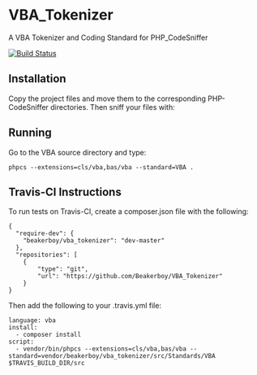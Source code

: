 # VBA_Tokenizer
A VBA Tokenizer and Coding Standard for PHP_CodeSniffer

[![Build Status](https://travis-ci.org/Beakerboy/VBA_Tokenizer.svg?branch=master)](https://travis-ci.org/Beakerboy/VBA_Tokenizer)

## Installation
Copy the project files and move them to the corresponding PHP-CodeSniffer directories. Then sniff your files with:

## Running
Go to the VBA source directory and type:

    phpcs --extensions=cls/vba,bas/vba --standard=VBA .

## Travis-CI Instructions
To run tests on Travis-CI, create a composer.json file with the following:

    {
      "require-dev": {
        "beakerboy/vba_tokenizer": "dev-master"
      },
      "repositories": [
        {
            "type": "git",
            "url": "https://github.com/Beakerboy/VBA_Tokenizer"
        }
    }

Then add the following to your .travis.yml file:

    language: vba
    install:
      - composer install
    script:
      - vendor/bin/phpcs --extensions=cls/vba,bas/vba --standard=vendor/beakerboy/vba_tokenizer/src/Standards/VBA $TRAVIS_BUILD_DIR/src
